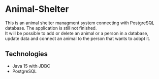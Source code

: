 # Animal-Shelter
This is an animal shelter managment system connecting with PostgreSQL database. The application is still not finished.   
It will be possible to add or delete an animal or a person in a database, update data and connect an animal to the person that wants to adopt it.

## Technologies
* Java 15 with JDBC
* PostgreSQL
